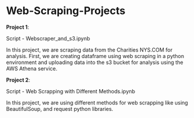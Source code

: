 # Web-Scraping-Projects

**Project 1**: 

Script - Webscraper_and_s3.ipynb 

In this project, we are scraping data from the Charities NYS.COM for analysis. First, we are creating dataframe using web scraping in a python environment and uploading data into the s3 bucket for analysis using the AWS Athena service.

**Project 2**: 

Script - Web Scrapping with Different Methods.ipynb

In this project, we are using different methods for web scrapping like using BeautifulSoup, and request python libraries. 
